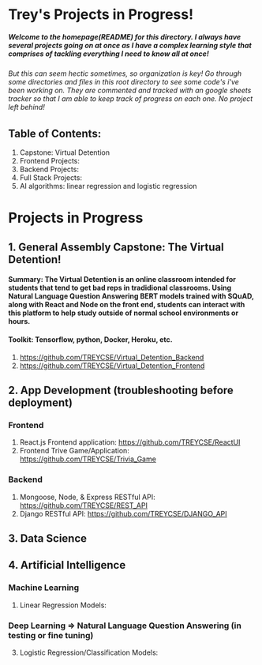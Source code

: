 # Trey's Projects in Progress!
##### Welcome to the homepage(README) for this directory. I always have several projects going on at once as I have a complex learning style that comprises of tackling everything I need to know all at once!
###### But this can seem hectic sometimes, so organization is key! Go through some directories and files in this root directory to see some code's i've been working on. They are commented and tracked with an google sheets tracker so that I am able to keep track of progress on each one. No project left behind!

## Table of Contents:
1. Capstone: Virtual Detention
2. Frontend Projects:
3. Backend Projects:
4. Full Stack Projects:
5. AI algorithms: linear regression and logistic regression

# Projects in Progress
## 1. General Assembly Capstone: The Virtual Detention!
#### Summary: The Virtual Detention is an online classroom intended for students that tend to get bad reps in tradidional classrooms. Using Natural Language Question Answering BERT models trained with SQuAD, along with React and Node on the front end, students can interact with this platform to help study outside of normal school environments or hours.

#### Toolkit: Tensorflow, python, Docker, Heroku, etc.
1. https://github.com/TREYCSE/Virtual_Detention_Backend
2. https://github.com/TREYCSE/Virtual_Detention_Frontend

## 2. App Development (troubleshooting before deployment)
### Frontend
1. React.js Frontend application: https://github.com/TREYCSE/ReactUI
2. Frontend Trive Game/Application: https://github.com/TREYCSE/Trivia_Game

### Backend
1. Mongoose, Node, & Express RESTful API: https://github.com/TREYCSE/REST_API
2. Django RESTful API: https://github.com/TREYCSE/DJANGO_API

## 3. Data Science

## 4. Artificial Intelligence
### Machine Learning
1. Linear Regression Models:
### Deep Learning => Natural Language Question Answering (in testing or fine tuning)
3. Logistic Regression/Classification Models:
